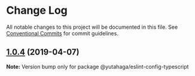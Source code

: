 # Change Log

All notable changes to this project will be documented in this file.
See [Conventional Commits](https://conventionalcommits.org) for commit guidelines.

## [1.0.4](https://github.com/yutahaga/eslint-configs/compare/v1.0.3...v1.0.4) (2019-04-07)

**Note:** Version bump only for package @yutahaga/eslint-config-typescript
